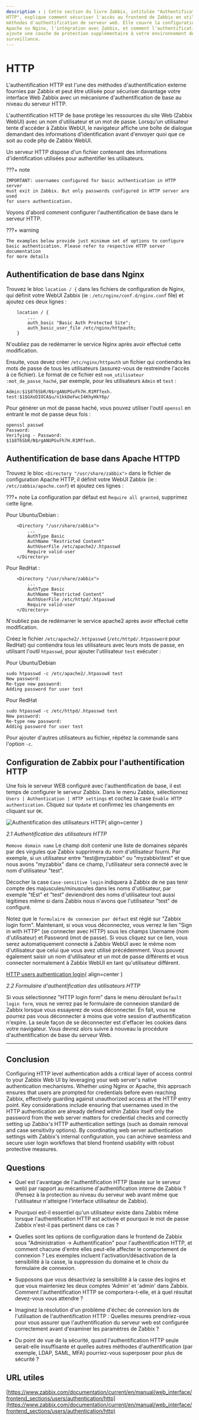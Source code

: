 ```yaml
---
description : | Cette section du livre Zabbix, intitulée "Authentification
HTTP", explique comment sécuriser l'accès au frontend de Zabbix en utilisant les
méthodes d'authentification de serveur web. Elle couvre la configuration avec
Apache ou Nginx, l'intégration avec Zabbix, et comment l'authentification HTTP
ajoute une couche de protection supplémentaire à votre environnement de
surveillance.
---
```


# HTTP

L'authentification HTTP est l'une des méthodes d'authentification externe
fournies par Zabbix et peut être utilisée pour sécuriser davantage votre
interface Web Zabbix avec un mécanisme d'authentification de base au niveau du
serveur HTTP.

L'authentification HTTP de base protège les ressources du site Web (Zabbix
WebUI) avec un nom d'utilisateur et un mot de passe. Lorsqu'un utilisateur tente
d'accéder à Zabbix WebUI, le navigateur affiche une boîte de dialogue demandant
des informations d'identification avant d'envoyer quoi que ce soit au code php
de Zabbix WebUI.

Un serveur HTTP dispose d'un fichier contenant des informations d'identification
utilisées pour authentifier les utilisateurs.

???+ note

    IMPORTANT: usernames configured for basic authentication in HTTP server
    must exit in Zabbix. But only passwords configured in HTTP server are used
    for users authentication.

Voyons d'abord comment configurer l'authentification de base dans le serveur
HTTP.

???+ warning

    The examples below provide just minimum set of options to configure
    basic authentication. Please refer to respective HTTP server documentation
    for more details

## Authentification de base dans Nginx

Trouvez le bloc `location / {` dans les fichiers de configuration de Nginx, qui
définit votre WebUI Zabbix (ie : `/etc/nginx/conf.d/nginx.conf` file) et ajoutez
ces deux lignes :

```
    location / {
        ...
        auth_basic "Basic Auth Protected Site";
        auth_basic_user_file /etc/nginx/httpauth;
    }
```

N'oubliez pas de redémarrer le service Nginx après avoir effectué cette
modification.

Ensuite, vous devez créer `/etc/nginx/httpauth` un fichier qui contiendra les
mots de passe de tous les utilisateurs (assurez-vous de restreindre l'accès à ce
fichier). Le format de ce fichier est `nom_utilisateur :mot_de_passe_haché`, par
exemple, pour les utilisateurs `Admin` et `test` :

```
Admin:$1$8T6SbR/N$rgANUPGvFh7H.R1Mffexh.
test:$1$GXoDIOCA$u/n1kkDeFwcI4KhyHkY6p/
```

Pour générer un mot de passe haché, vous pouvez utiliser l'outil `openssl` en
entrant le mot de passe deux fois :
```
openssl passwd
Password:
Verifying - Password:
$1$8T6SbR/N$rgANUPGvFh7H.R1Mffexh.
```

## Authentification de base dans Apache HTTPD

Trouvez le bloc `<Directory "/usr/share/zabbix">` dans le fichier de
configuration Apache HTTP, il définit votre WebUI Zabbix (ie :
`/etc/zabbix/apache.conf`) et ajoutez ces lignes :

???+ note La configuration par défaut est `Require all granted`, supprimez cette
ligne.

Pour Ubuntu/Debian :
```
    <Directory "/usr/share/zabbix">
        ...
        AuthType Basic
        AuthName "Restricted Content"
        AuthUserFile /etc/apache2/.htpasswd
        Require valid-user
    </Directory>
```

Pour RedHat :
```
    <Directory "/usr/share/zabbix">
        ...
        AuthType Basic
        AuthName "Restricted Content"
        AuthUserFile /etc/httpd/.htpasswd
        Require valid-user
    </Directory>
```

N'oubliez pas de redémarrer le service apache2 après avoir effectué cette
modification.

Créez le fichier `/etc/apache2/.httpasswd` (`/etc/httpd/.htpassword` pour
RedHat) qui contiendra tous les utilisateurs avec leurs mots de passe, en
utilisant l'outil `htpasswd`, pour ajouter l'utilisateur `test` exécuter :

Pour Ubuntu/Debian
```
sudo htpasswd -c /etc/apache2/.htpasswd test
New password: 
Re-type new password: 
Adding password for user test
```

Pour RedHat
```
sudo htpasswd -c /etc/httpd/.htpasswd test
New password: 
Re-type new password: 
Adding password for user test
```

Pour ajouter d'autres utilisateurs au fichier, répétez la commande sans l'option
`-c`.

## Configuration de Zabbix pour l'authentification HTTP

Une fois le serveur WEB configuré avec l'authentification de base, il est temps
de configurer le serveur Zabbix. Dans le menu Zabbix, sélectionnez `Users |
Authentication | HTTP settings` et cochez la case `Enable HTTP authentication`.
Cliquez sur `Update` et confirmez les changements en cliquant sur `OK`.

![Authentification des utilisateurs HTTP](ch02.1-http-auth-settings.png){
align=center }

_2.1 Authentification des utilisateurs HTTP_

`Remove domain name` Le champ doit contenir une liste de domaines séparés par
des virgules que Zabbix supprimera du nom d'utilisateur fourni. Par exemple, si
un utilisateur entre "test@myzabbix" ou "myzabbix\test" et que nous avons
"myzabbix" dans ce champ, l'utilisateur sera connecté avec le nom d'utilisateur
"test".

Décocher la case `Case-sensitive login` indiquera à Zabbix de ne pas tenir
compte des majuscules/minuscules dans les noms d'utilisateur, par exemple "tEst"
et "test" deviendront des noms d'utilisateur tout aussi légitimes même si dans
Zabbix nous n'avons que l'utilisateur "test" de configuré.

Notez que le `formulaire de connexion par défaut` est réglé sur "Zabbix login
form". Maintenant, si vous vous déconnectez, vous verrez le lien "Sign in with
HTTP" (se connecter avec HTTP) sous les champs Username (nom d'utilisateur) et
Password (mot de passe). Si vous cliquez sur ce lien, vous serez automatiquement
connecté à Zabbix WebUI avec le même nom d'utilisateur que celui que vous avez
utilisé précédemment. Vous pouvez également saisir un nom d'utilisateur et un
mot de passe différents et vous connecter normalement à Zabbix WebUI en tant
qu'utilisateur différent.

[HTTP users authentication login](ch02.2-http-auth-login.png){ align=center }

_2.2 Formulaire d'authentification des utilisateurs HTTP_

Si vous sélectionnez "HTTP login form" dans le menu déroulant `Default login
form`, vous ne verrez pas le formulaire de connexion standard de Zabbix lorsque
vous essayerez de vous déconnecter. En fait, vous ne pourrez pas vous
déconnecter à moins que votre session d'authentification n'expire. La seule
façon de se déconnecter est d'effacer les cookies dans votre navigateur. Vous
devrez alors suivre à nouveau la procédure d'authentification de base du serveur
Web.

---

## Conclusion

Configuring HTTP level authentication adds a critical layer of access control to
your Zabbix Web UI by leveraging your web server's native authentication
mechanisms. Whether using Nginx or Apache, this approach ensures that users are
prompted for credentials before even reaching Zabbix, effectively guarding
against unauthorized access at the HTTP entry point. Key considerations include
ensuring that usernames used in the HTTP authentication are already defined
within Zabbix itself only the password from the web server matters for
credential checks and correctly setting up Zabbix's HTTP authentication settings
(such as domain removal and case sensitivity options). By coordinating web
server authentication settings with Zabbix's internal configuration, you can
achieve seamless and secure user login workflows that blend frontend usability
with robust protective measures.

## Questions

- Quel est l'avantage de l'authentification HTTP (basée sur le serveur web) par
  rapport au mécanisme d'authentification interne de Zabbix ? (Pensez à la
  protection au niveau du serveur web avant même que l'utilisateur n'atteigne
  l'interface utilisateur de Zabbix).

- Pourquoi est-il essentiel qu'un utilisateur existe dans Zabbix même lorsque
  l'authentification HTTP est activée et pourquoi le mot de passe Zabbix
  n'est-il pas pertinent dans ce cas ?

- Quelles sont les options de configuration dans le frontend de Zabbix sous
  "Administration → Authentification" pour l'authentification HTTP, et comment
  chacune d'entre elles peut-elle affecter le comportement de connexion ? Les
  exemples incluent l'activation/désactivation de la sensibilité à la casse, la
  suppression du domaine et le choix du formulaire de connexion.

- Supposons que vous désactiviez la sensibilité à la casse des logins et que
  vous mainteniez les deux comptes 'Admin' et 'admin' dans Zabbix. Comment
  l'authentification HTTP se comportera-t-elle, et à quel résultat devez-vous
  vous attendre ?

- Imaginez la résolution d'un problème d'échec de connexion lors de
  l'utilisation de l'authentification HTTP : Quelles mesures prendriez-vous pour
  vous assurer que l'authentification du serveur web est configurée correctement
  avant d'examiner les paramètres de Zabbix ?

- Du point de vue de la sécurité, quand l'authentification HTTP seule
  serait-elle insuffisante et quelles autres méthodes d'authentification (par
  exemple, LDAP, SAML, MFA) pourriez-vous superposer pour plus de sécurité ?

## URL utiles

[https://www.zabbix.com/documentation/current/en/manual/web_interface/frontend_sections/users/authentication/http](https://www.zabbix.com/documentation/current/en/manual/web_interface/frontend_sections/users/authentication/http)
